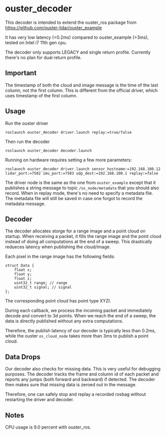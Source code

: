 # ouster_decoder

This decoder is intended to extend the ouster_ros package from https://github.com/ouster-lidar/ouster_example

It has very low latency (<0.2ms) compared to ouster_example (>3ms), tested on Intel i7 11th gen cpu.

The decoder only supports LEGACY and single return profile. Currently there's no plan for dual return profile.

## Important

The timestamp of both the cloud and image message is the time of the last column, not the first column.
This is different from the official driver, which uses timestamp of the first column. 

## Usage

Run the ouster driver 
```
roslaunch ouster_decoder driver.launch replay:=true/false
```

Then run the decoder
```
roslaunch ouster_decoder decoder.launch
```
Running on hardware requires setting a few more parameters:
```
roslaunch ouster_decoder driver.launch sensor_hostname:=192.168.100.12 lidar_port:=7502 imu_port:=7503 udp_dest:=192.168.100.1 replay:=false
```
The driver node is the same as the one from `ouster_example` except that it publishes a string message to topic `/os_node/metadata` that you should also record. When in replay mode, there's no need to specify a metadata file. The metadata file will still be saved in case one forgot to record the metadata message.

## Decoder

The decoder allocates storge for a range image and a point cloud on startup.
When receiving a packet, it fills the range image and the point cloud instead of doing all computations at the end of a sweep. This drastically redueces latency when publishing the cloud/image.

Each pixel in the range image has the following fields:
```
struct Data {
    float x;
    float y;
    float z;
    uint32_t range; // range
    uint32_t signal; // signal
};
```

The corresponding point cloud has point type XYZI.

During each callback, we process the incoming packet and immediately decode and convert to 3d points. When we reach the end of a sweep, the data is directly published without any extra computations.

Therefore, the publish latency of our decoder is typically less than 0.2ms, while the ouster `os_cloud_node` takes more than 3ms to publish a point cloud.

## Data Drops

Our decoder also checks for missing data. This is very useful for debugging purposes. The decoder tracks the frame and column id of each packet and reports any jumps (both forward and backward) if detected.
The decoder then makes sure that missing data is zeroed out in the message. 

Therefore, one can safely stop and replay a recorded rosbag without restarting the driver and decoder.

## Notes
CPU usage is 9.0 percent with ouster_ros.

